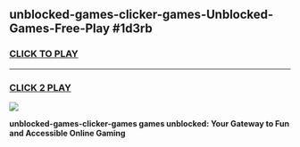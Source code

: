 
## unblocked-games-clicker-games-Unblocked-Games-Free-Play #1d3rb
<h3>
<a href="https://us.freeplayer.one?title=unblocked-games-clicker-games&ref=9M">CLICK TO PLAY</a></h3>
<hr>

<h3>
<a href="https://us.freeplayer.one?title=unblocked-games-clicker-games&ref=9M">CLICK 2 PLAY</a>
  
</h3>

<a href="https://us.freeplayer.one?title=unblocked-games-clicker-games&ref=9M"><img src="https://clearcache.store/games.png"></a>


**unblocked-games-clicker-games games unblocked: Your Gateway to Fun and Accessible Online Gaming**
